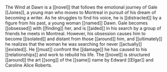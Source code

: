 The Wind at Dawn is a [[novel]] that follows the emotional journey of Gale [[Jones]], a young man who moves to Montreal in pursuit of his dream of becoming a writer. As he struggles to find his voice, he is [[distracted]] by a figure from his past, a young woman [[named]] Dawn. Gale becomes [[obsessed]] with [[finding]] her, and is [[aided]] in his search by a group of friends he meets in Montreal. However, his obsession causes him to become [[isolated]] and distant from those [[around]] him, and [[ultimately]] he realizes that the woman he was searching for never [[actually]] [[existed]]. He [[must]] confront the [[damage]] he has caused to his [[relationships]] and work to rebuild his life. The [[novel]] is structured [[around]] the art [[song]] of the [[same]] name by Edward [[Elgar]] and Caroline Alice Roberts.

